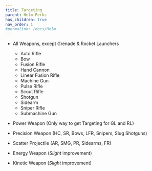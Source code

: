 ```yaml
---
title: Targeting
parent: Helm Perks
has_children: true
nav_order: 1
#permalink: /docs/Helm
---
```


- All Weapons, except Grenade & Rocket Launchers
  - Auto Rifle
  - Bow
  - Fusion Rifle
  - Hand Cannon
  - Linear Fusion Rifle
  - Machine Gun
  - Pulse Rifle
  - Scout Rifle
  - Shotgun
  - Sidearm
  - Sniper Rifle
  - Submachine Gun

- Power Weapon (Only way to get Targeting for GL and RL)
- Precision Weapon (HC, SR, Bows, LFR, Snipers, Slug Shotguns)
- Scatter Projectile (AR, SMG, PR, Sidearms, FR)
- Energy Weapon (*Slight* improvement)
- Kinetic Weapon (*Slight* improvement)
